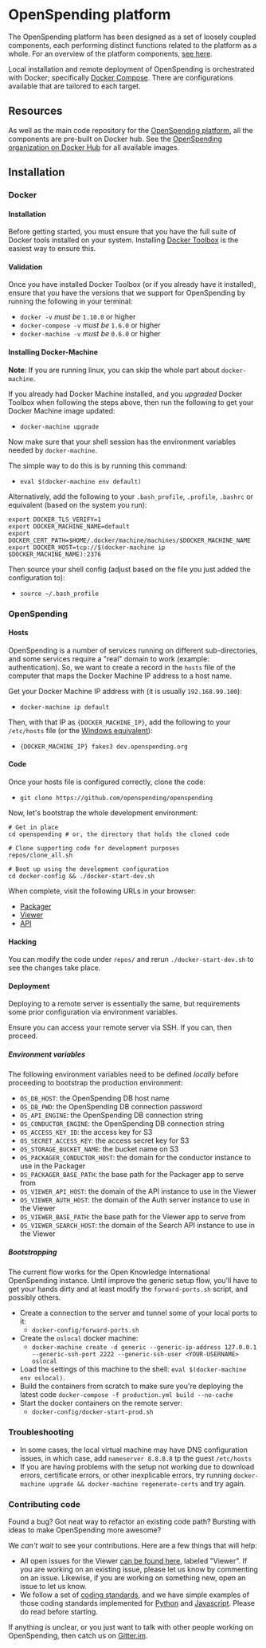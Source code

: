 # OpenSpending platform

The OpenSpending platform has been designed as a set of loosely coupled components, each performing distinct functions related to the platform as a whole. For an overview of the platform components, [see here](../developers/).

Local installation and remote deployment of OpenSpending is orchestrated with Docker; specifically [Docker Compose](https://docs.docker.com/compose/). There are configurations available that are tailored to each target.

## Resources

As well as the main code repository for the [OpenSpending platform](https://github.com/openspending/openspending), all the components are pre-built on Docker hub. See the [OpenSpending organization on Docker Hub](https://hub.docker.com/u/openspending/) for all available images.

## Installation

### Docker

#### Installation

Before getting started, you must ensure that you have the full suite of Docker tools installed on your system. Installing [Docker Toolbox](https://www.docker.com/products/docker-toolbox) is the easiest way to ensure this.

#### Validation

Once you have installed Docker Toolbox (or if you already have it installed), ensure that you have the versions that we support for OpenSpending by running the following in your terminal:

- `docker -v` *must be* `1.10.0` or higher
- `docker-compose -v` *must be* `1.6.0` or higher
- `docker-machine -v` *must be* `0.6.0` or higher

#### Installing Docker-Machine

__Note__: If you are running linux, you can skip the whole part about `docker-machine`.

If you already had Docker Machine installed, and you *upgraded* Docker Toolbox when following the steps above, then run the following to get your Docker Machine image updated:

- `docker-machine upgrade`

Now make sure that your shell session has the environment variables needed by `docker-machine`.

The simple way to do this is by running this command:

- `eval $(docker-machine env default)`

Alternatively, add the following to your `.bash_profile`, `.profile`, `.bashrc` or equivalent (based on the system you run):

```
export DOCKER_TLS_VERIFY=1
export DOCKER_MACHINE_NAME=default
export DOCKER_CERT_PATH=$HOME/.docker/machine/machines/$DOCKER_MACHINE_NAME
export DOCKER_HOST=tcp://$(docker-machine ip $DOCKER_MACHINE_NAME):2376
```

Then source your shell config (adjust based on the file you just added the configuration to):

- `source ~/.bash_profile`

### OpenSpending

#### Hosts

OpenSpending is a number of services running on different sub-directories, and some services require a "real" domain to work (example: authentication). So, we want to create a record in the `hosts` file of the computer that maps the Docker Machine IP address to a host name.

Get your Docker Machine IP address with (it is usually `192.168.99.100`):

- `docker-machine ip default`

Then, with that IP as `{DOCKER_MACHINE_IP}`, add the following to your `/etc/hosts` file (or the [Windows equivalent](http://superuser.com/questions/525688/whats-the-windows-equivalent-of-etc-hosts)):

- `{DOCKER_MACHINE_IP} fakes3 dev.openspending.org`

#### Code

Once your hosts file is configured correctly, clone the code:

- `git clone https://github.com/openspending/openspending`

Now, let's bootstrap the whole development environment:

```
# Get in place
cd openspending # or, the directory that holds the cloned code

# Clone supporting code for development purposes
repos/clone_all.sh

# Boot up using the development configuration
cd docker-config && ./docker-start-dev.sh
```

When complete, visit the following URLs in your browser:

- [Packager](https://dev.openspending.org/packager)
- [Viewer](https://dev.openspending.org/viewer)
- [API](https://dev.openspending.org/api)

#### Hacking

You can modify the code under `repos/` and rerun `./docker-start-dev.sh` to see the changes take place.

#### Deployment

Deploying to a remote server is essentially the same, but requirements some prior configuration via environment variables.

Ensure you can access your remote server via SSH. If you can, then proceed.

##### Environment variables

The following environment variables need to be defined *locally* before proceeding to bootstrap the production environment:

- `OS_DB_HOST`: the OpenSpending DB host name
- `OS_DB_PWD`: the OpenSpending DB connection password
- `OS_API_ENGINE`: the OpenSpending DB connection string
- `OS_CONDUCTOR_ENGINE`: the OpenSpending DB connection string
- `OS_ACCESS_KEY_ID`: the access key for S3
- `OS_SECRET_ACCESS_KEY`: the access secret key for S3
- `OS_STORAGE_BUCKET_NAME`: the bucket name on S3
- `OS_PACKAGER_CONDUCTOR_HOST`: the domain for the conductor instance to use in the Packager
- `OS_PACKAGER_BASE_PATH`: the base path for the Packager app to serve from
- `OS_VIEWER_API_HOST`: the domain of the API instance to use in the Viewer
- `OS_VIEWER_AUTH_HOST`: the domain of the Auth server instance to use in the Viewer
- `OS_VIEWER_BASE_PATH`: the base path for the Viewer app to serve from
- `OS_VIEWER_SEARCH_HOST`: the domain of the Search API instance to use in the Viewer

##### Bootstrapping

The current flow works for the Open Knowledge International OpenSpending instance. Until improve the generic setup flow, you'll have to get your hands dirty and at least modify the `forward-ports.sh` script, and possibly others.

- Create a connection to the server and tunnel some of your local ports to it:
  - `docker-config/forward-ports.sh`
- Create the `oslocal` docker machine:
    - `docker-machine create -d generic --generic-ip-address 127.0.0.1 --generic-ssh-port 2222 --generic-ssh-user <YOUR-USERNAME> oslocal`
- Load the settings of this machine to the shell: `eval $(docker-machine env oslocal)`.
- Build the containers from scratch to make sure you're deploying the latest code `docker-compose -f production.yml build --no-cache`
- Start the docker containers on the remote server:
    - `docker-config/docker-start-prod.sh`


### Troubleshooting

- In some cases, the local virtual machine may have DNS configuration issues, in which case, add `nameserver 8.8.8.8` tp the guest `/etc/hosts`
- If you are having problems with the setup not working due to download errors, certificate errors, or other inexplicable errors, try running `docker-machine upgrade && docker-machine regenerate-certs` and try again.

### Contributing code

Found a bug? Got neat way to refactor an existing code path? Bursting with ideas to make OpenSpending more awesome?

We *can't wait* to see your contributions. Here are a few things that will help:

- All open issues for the Viewer [can be found here](https://github.com/openspending/openspending/issues), labeled "Viewer". If you are working on an existing issue, please let us know by commenting on an issue. Likewise, if you are working on something new, open an issue to let us know.
- We follow a set of [coding standards](https://github.com/okfn/coding-standards), and we have simple examples of those coding standards implemented for [Python](https://github.com/okfn/oki-py) and [Javascript](https://github.com/okfn/oki-js). Please do read before starting.

If anything is unclear, or you just want to talk with other people working on OpenSpending, then catch us on [Gitter.im](http://gitter.im/openspending/chat).
